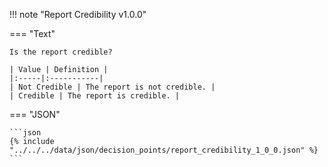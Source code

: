 <!-- This content is autogenerated by doctools.py. Do not Edit. -->
!!! note "Report Credibility v1.0.0"

=== "Text"

    Is the report credible?

    | Value | Definition |
    |:-----|:-----------|
    | Not Credible | The report is not credible. |
    | Credible | The report is credible. |
    
=== "JSON"

    ```json
    {% include "../../../data/json/decision_points/report_credibility_1_0_0.json" %}
    ```
